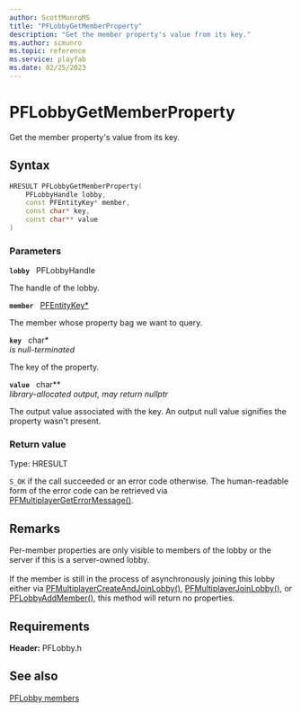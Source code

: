 ```yaml
---
author: ScottMunroMS
title: "PFLobbyGetMemberProperty"
description: "Get the member property's value from its key."
ms.author: scmunro
ms.topic: reference
ms.service: playfab
ms.date: 02/25/2023
---
```


# PFLobbyGetMemberProperty  

Get the member property's value from its key.  

## Syntax  
  
```cpp
HRESULT PFLobbyGetMemberProperty(  
    PFLobbyHandle lobby,  
    const PFEntityKey* member,  
    const char* key,  
    const char** value  
)  
```  
  
### Parameters  
  
**`lobby`** &nbsp; PFLobbyHandle  
  
The handle of the lobby.  
  
**`member`** &nbsp; [PFEntityKey*](../../pfmultiplayer/pfentitykey_clientsdk.md)  
  
The member whose property bag we want to query.  
  
**`key`** &nbsp; char*  
*is null-terminated*  
  
The key of the property.  
  
**`value`** &nbsp; char**  
*library-allocated output, may return nullptr*  
  
The output value associated with the key. An output null value signifies the property wasn't present.  
  
  
### Return value
Type: HRESULT
  
```S_OK``` if the call succeeded or an error code otherwise. The human-readable form of the error code can be retrieved via [PFMultiplayerGetErrorMessage()](../../pfmultiplayer/functions/pfmultiplayergeterrormessage.md).
  
## Remarks  
  
Per-member properties are only visible to members of the lobby or the server if this is a server-owned lobby. <br /><br /> If the member is still in the process of asynchronously joining this lobby either via [PFMultiplayerCreateAndJoinLobby()](pfmultiplayercreateandjoinlobby.md), [PFMultiplayerJoinLobby()](pfmultiplayerjoinlobby.md), or [PFLobbyAddMember()](pflobbyaddmember.md), this method will return no properties.
  
## Requirements  
  
**Header:** PFLobby.h
  
## See also  
[PFLobby members](../pflobby_members.md)  

  
  
